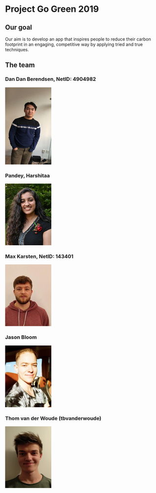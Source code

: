 # Project Go Green 2019

## Our goal
Our aim is to develop an app that inspires people to reduce their carbon footprint in an engaging, competitive way by applying tried and true techniques.

## The team
### Dan Dan Berendsen, NetID: 4904982

<img src = "photos/IMG_6796.JPG" width = "150" height = "250">

### Pandey, Harshitaa

<img src = "photos/photo.jpg" width = "150" height = "200">

### Max Karsten, NetID: 143401

<img src = "photos/PasPhoto_Max_Karsten.jpg" width = "150" height = "200">

### Jason Bloom

<img src = "photos/photo_4719791_Jason_Bloom.jpg" width = "150" height = "200">

### Thom van der Woude (tbvanderwoude)

<img src = "photos/IMG_20190215_183148.jpg" width = "150" height = "200">
